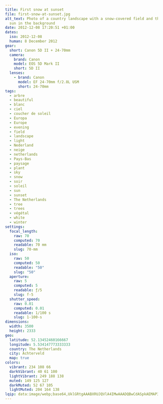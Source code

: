 ```yaml
---
title: First snow at sunset
file: first-snow-at-sunset.jpg
alt_text: Photo of a country landscape with a snow-covered field and the setting
  sun in the background
date: 2012-12-08 17:20:51 +01:00
dates:
  iso: 2012-12-08
  human: 8 December 2012
gear:
  short: Canon 5D II + 24-70mm
  camera:
    brand: Canon
    model: EOS 5D Mark II
    short: 5D II
  lenses:
    - brand: Canon
      model: EF 24-70mm f/2.8L USM
      short: 24-70mm
tags:
  - arbre
  - beautiful
  - blanc
  - ciel
  - coucher de soleil
  - Europa
  - Europe
  - evening
  - field
  - landscape
  - light
  - Nederland
  - neige
  - netherlands
  - Pays-Bas
  - paysage
  - plant
  - sky
  - snow
  - soir
  - soleil
  - sun
  - sunset
  - The Netherlands
  - tree
  - trees
  - végétal
  - white
  - winter
settings:
  focal_length:
    raw: 70
    computed: 70
    readable: 70 mm
    slug: 70-mm
  iso:
    raw: 50
    computed: 50
    readable: "50"
    slug: "50"
  aperture:
    raw: 5
    computed: 5
    readable: ƒ/5
    slug: f-5
  shutter_speed:
    raw: 0.01
    computed: 0.01
    readable: 1/100 s
    slug: 1-100-s
dimensions:
  width: 3500
  height: 2333
geo:
  latitude: 52.13452460166667
  longitude: 5.534147773333333
  country: The Netherlands
  city: Achterveld
  map: true
colors:
  vibrant: 234 108 66
  darkVibrant: 40 61 100
  lightVibrant: 249 188 138
  muted: 149 125 127
  darkMuted: 52 67 105
  lightMuted: 204 164 138
lqip: data:image/webp;base64,UklGRtgAAABXRUJQVlA4IMwAAADQBwCdASpkAEMAP3G2yl6/sDKtqFqqK/AuCWUAzBwOd0OGqVjldxqc7ejabU6XM94sgxCbuq/ncVtFSYHNO3tojT4t2kDIAAD+5qhzuf3jCY/qqinzDjJXIK6Sm5u+NMZtJ4BVBSP3kc87sAOspfBkWayQQEgYsWwVhJxBAlmToAEZ3Hl+lv/KjfI8/pg5/8B1NLFwLLnmk0PlXhs3FNj0kbF8af2zXihJJaiXN3mIgeS3oVgQMgiieaDZs1VkQvBhCp0AlcClL/gAAAA=
---
```




